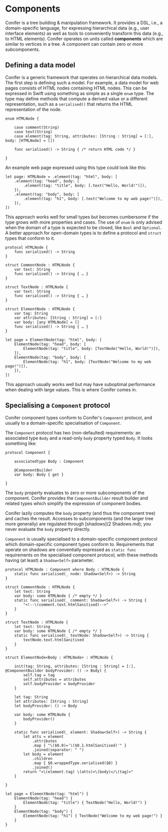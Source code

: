 # Components
Conifer is a tree building & manipulation framework. It provides a DSL, i.e., a domain-specific language, for expressing hierarchical data (e.g., user interface elements) as well as tools to conveniently transform this data (e.g., to HTML elements). Conifer operates on units called **components** which are similar to vertices in a tree. A component can contain zero or more subcomponents.

## Defining a data model
Conifer is a generic framework that operates on hierarchical data models. The first step is defining such a model. For example, a data model for web pages consists of HTML nodes containing HTML nodes. This can be expressed in Swift using something as simple as a single `enum` type. The type may define methods that compute a derived value or a different representation, such as a `serialised()` that returns the HTML representation of the node.

	enum HTMLNode {
		
		case comment(String)
		case text(String)
		case element(tag: String, attributes: [String : String] = [:], body: [HTMLNode] = [])
		
		func serialised() -> String { /* return HTML code */ }
		
	}

An example web page expressed using this type could look like this:

	let page: HTMLNode = .element(tag: "html", body: [
		.element(tag: "head", body: [
			.element(tag: "title", body: [.text("Hello, World!")]),
		]),
		.element(tag: "body", body: [
			.element(tag: "h1", body: [.text("Welcome to my web page!")]),
		]),
	])

This approach works well for small types but becomes cumbersome if the type grows with more properties and cases. The use of `enum` is only advised when the domain of a type is expected to be closed, like `Bool` and `Optional`. A better approach for open-domain types is to define a protocol and `struct` types that conform to it.

	protocol HTMLNode {
		func serialised() -> String
	}
	
	struct CommentNode : HTMLNode {
		var text: String
		func serialised() -> String { … }
	}
	
	struct TextNode : HTMLNode {
		var text: String
		func serialised() -> String { … }
	}
	
	struct ElementNode : HTMLNode {
		var tag: String
		var attributes: [String : String] = [:]
		var body: [any HTMLNode] = []
		func serialised() -> String { … }
	}
	
	let page = ElementNode(tag: "html", body: [
		ElementNode(tag: "head", body: [
			ElementNode(tag: "title", body: [TextNode("Hello, World!")]),
		]),
		ElementNode(tag: "body", body: [
			ElementNode(tag: "h1", body: [TextNode("Welcome to my web page!")]),
		]),
	])

This approach usually works well but may have suboptimal performance when dealing with large values. This is where Conifer comes in.

## Specialising a `Component` protocol
Conifer component types conform to Conifer's `Component` protocol, and usually to a domain-specific specialisation of `Component`.

The `Component` protocol has two (non-defaulted) requirements: an associated type `Body` and a read-only `body` property typed `Body`. It looks something like:

	protocol Component {
		
		associatedtype Body : Component
		
		@ComponentBuilder
		var body: Body { get }
		
	}

The `body` property evaluates to zero or more subcomponents of the component. Conifer provides the `ComponentBuilder` result builder and related types which simplify the expression of component bodies.

Conifer lazily computes the `body` property (and thus the component tree) and caches the result. Accesses to subcomponents (and the larger tree more generally) are regulated through [shadows](2 Shadows.md); you never evaluate the `body` property directly.

`Component` is usually specialised to a domain-specific component protocol which domain-specific component types conform to. Requirements that operate on shadows are conventially expressed as `static func` requirements on the specialised component protocol, with these methods having (at least) a `Shadow<Self>` parameter.

	protocol HTMLNode : Component where Body : HTMLNode {
		static func serialised(_ node: Shadow<Self>) -> String
	}
	
	struct CommentNode : HTMLNode {
		let text: String
		var body: some HTMLNode { /* empty */ }
		static func serialised(_ comment: Shadow<Self>) -> String {
			"<!--\(comment.text.htmlSanitised)-->"
		}
	}
	
	struct TextNode : HTMLNode {
		let text: String
		var body: some HTMLNode { /* empty */ }
		static func serialised(_ textNode: Shadow<Self>) -> String {
			textNode.text.htmlSanitised
		}
	}
	
	struct ElementNode<Body : HTMLNode> : HTMLNode {
		
		init(tag: String, attributes: [String : String] = [:], @ComponentBuilder bodyProvider: () -> Body) {
			self.tag = tag
			self.attributes = attributes
			self.bodyProvider = bodyProvider
		}
		
		let tag: String
		let attributes: [String : String]
		let bodyProvider: () -> Body
		
		var body: some HTMLNode {
			bodyProvider()
		}
		
		static func serialised(_ element: Shadow<Self>) -> String {
			let atts = element
				.attributes
				.map { "\($0.0)='\($0.1.htmlSanitised)'" }
				.joined(separator: " ")
			let body = element
				.children
				.map { $0.wrappedType.serialised($0) }
				.joined()
			return "<\(element.tag) \(atts)>\(body)</\(tag)>"
		}
		
	}
	
	let page = ElementNode(tag: "html") {
		ElementNode(tag: "head") {
			ElementNode(tag: "title") { TextNode("Hello, World!") }
		}
		ElementNode(tag: "body") {
			ElementNode(tag: "h1") { TextNode("Welcome to my web page!") }
		}
	}
